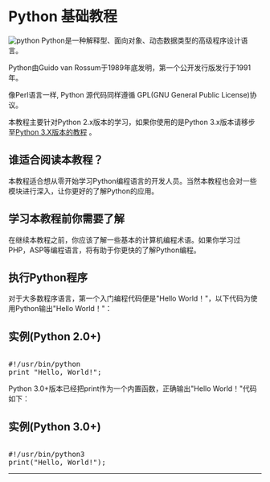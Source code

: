 Python 基础教程
===========

  ![python](http://www.runoob.com/wp-content/uploads/2013/11/python.jpg)
 Python是一种解释型、面向对象、动态数据类型的高级程序设计语言。

 Python由Guido van Rossum于1989年底发明，第一个公开发行版发行于1991年。

  像Perl语言一样, Python 源代码同样遵循 GPL(GNU General Public License)协议。

 本教程主要针对Python 2.x版本的学习，如果你使用的是Python 3.x版本请移步至[Python 3.X版本的教程](../03_Python3/python3-tutorial.md)
。


 谁适合阅读本教程？
---------

  本教程适合想从零开始学习Python编程语言的开发人员。当然本教程也会对一些模块进行深入，让你更好的了解Python的应用。


 学习本教程前你需要了解
-----------

  在继续本教程之前，你应该了解一些基本的计算机编程术语。如果你学习过PHP，ASP等编程语言，将有助于你更快的了解Python编程。


 执行Python程序
----------

  对于大多数程序语言，第一个入门编程代码便是"Hello World！"，以下代码为使用Python输出"Hello World！"：

  实例(Python 2.0+)
---------------

 <pre>

#!/usr/bin/python
print "Hello, World!";
</pre>



  Python 3.0+版本已经把print作为一个内置函数，正确输出"Hello World！"代码如下：

  实例(Python 3.0+)
---------------

 <pre>

#!/usr/bin/python3
print("Hello, World!");
</pre>



-----
